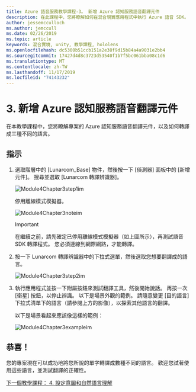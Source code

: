 ```yaml
---
title: Azure 語音服務教學課程-3。 新增 Azure 認知服務語音翻譯元件
description: 在此課程中，您將瞭解如何在混合現實應用程式中執行 Azure 語音 SDK。
author: jessemcculloch
ms.author: jemccull
ms.date: 02/26/2019
ms.topic: article
keywords: 混合實境, unity, 教學課程, hololens
ms.openlocfilehash: dc5300b51ccb151a2e38f9d15b84a4a9031e2bb4
ms.sourcegitcommit: 17427d4d8c3723d53540f1b7f5bc061bba08c1d6
ms.translationtype: MT
ms.contentlocale: zh-TW
ms.lasthandoff: 11/17/2019
ms.locfileid: "74143232"
---
```

# <a name="3-adding-the-azure-cognitive-services-speech-translation-component"></a>3. 新增 Azure 認知服務語音翻譯元件

在本教學課程中，您將瞭解專案的 Azure 認知服務語音翻譯元件，以及如何轉譯成三種不同的語言。

## <a name="instructions"></a>指示

1. 選取階層中的 [Lunarcom_Base] 物件，然後按一下 [偵測器] 面板中的 [新增元件]。 搜尋並選取 [Lunarcom 轉譯辨識器]。

    ![Module4Chapter3step1im](images/module4chapter3step1im.PNG)

    停用離線模式模擬器。

    ![Module4Chapter3noteim](images/module4chapter3noteim.PNG)

    >[!IMPORTANT]
    >在繼續之前，請先確定已停用離線模式模擬器（如上圖所示），再測試語音 SDK 轉譯程式。 您必須連線到網際網路，才能轉譯。

2. 按一下 Lunarcom 轉譯辨識器中的下拉式選單，然後選取您想要翻譯成的語言。

    ![Module4Chapter3step2im](images/module4chapter3step2im.PNG)

3. 執行應用程式並按一下附屬按鈕來測試翻譯工具，然後開始說話。 再按一次 [衛星] 按鈕，以停止辨識。 以下是場景外觀的範例。 請隨意變更 [目的語言] 下拉式清單下的語言（請參閱上方的影像），以探索其他語言的翻譯。

    以下是場景看起來應該像這樣的範例：

    ![Module4Chapter3exampleim](images/module4chapter3exampleim.PNG)

## <a name="congratulations"></a>恭喜！

您的專案現在可以成功地將您所說的單字轉譯成數種不同的語言。 歡迎您試著使用這些語言，並測試翻譯的正確性。

[下一個教學課程： 4. 設定意圖和自然語言理解](mrlearning-speechSDK-ch4.md)
